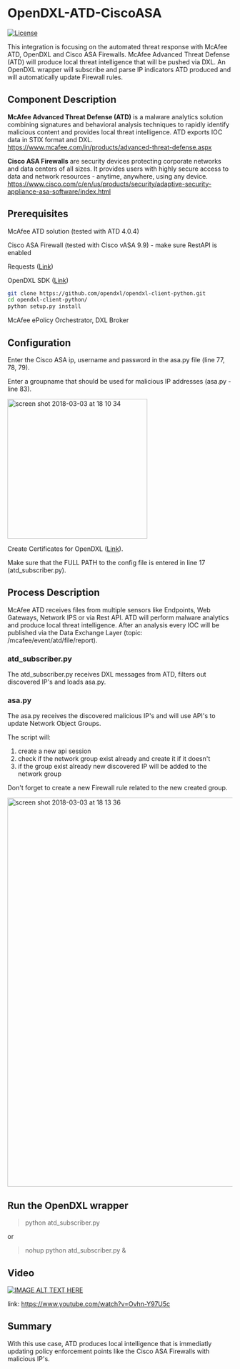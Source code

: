 # OpenDXL-ATD-CiscoASA
[![License](https://img.shields.io/badge/License-Apache%202.0-blue.svg)](https://opensource.org/licenses/Apache-2.0)

This integration is focusing on the automated threat response with McAfee ATD, OpenDXL and Cisco ASA Firewalls. McAfee Advanced Threat Defense (ATD) will produce local threat intelligence that will be pushed via DXL. An OpenDXL wrapper will subscribe and parse IP indicators ATD produced and will automatically update Firewall rules.

## Component Description

**McAfee Advanced Threat Defense (ATD)** is a malware analytics solution combining signatures and behavioral analysis techniques to rapidly identify malicious content and provides local threat intelligence. ATD exports IOC data in STIX format and DXL.
https://www.mcafee.com/in/products/advanced-threat-defense.aspx

**Cisco ASA Firewalls** are security devices protecting corporate networks and data centers of all sizes. It provides users with highly secure access to data and network resources - anytime, anywhere, using any device.  
https://www.cisco.com/c/en/us/products/security/adaptive-security-appliance-asa-software/index.html

## Prerequisites
McAfee ATD solution (tested with ATD 4.0.4)

Cisco ASA Firewall (tested with Cisco vASA 9.9) - make sure RestAPI is enabled

Requests ([Link](http://docs.python-requests.org/en/master/user/install/#install))

OpenDXL SDK ([Link](https://github.com/opendxl/opendxl-client-python))
```sh
git clone https://github.com/opendxl/opendxl-client-python.git
cd opendxl-client-python/
python setup.py install
```

McAfee ePolicy Orchestrator, DXL Broker

## Configuration
Enter the Cisco ASA ip, username and password in the asa.py file (line 77, 78, 79).

Enter a groupname that should be used for malicious IP addresses (asa.py - line 83).

<img width="313" alt="screen shot 2018-03-03 at 18 10 34" src="https://user-images.githubusercontent.com/25227268/36937086-4dad8518-1f0e-11e8-8c26-8954c37a85b7.png">

Create Certificates for OpenDXL ([Link](https://opendxl.github.io/opendxl-client-python/pydoc/epoexternalcertissuance.html)). 

Make sure that the FULL PATH to the config file is entered in line 17 (atd_subscriber.py).

## Process Description
McAfee ATD receives files from multiple sensors like Endpoints, Web Gateways, Network IPS or via Rest API. 
ATD will perform malware analytics and produce local threat intelligence. After an analysis every IOC will be published via the Data Exchange Layer (topic: /mcafee/event/atd/file/report). 

### atd_subscriber.py
The atd_subscriber.py receives DXL messages from ATD, filters out discovered IP's and loads asa.py.

### asa.py
The asa.py receives the discovered malicious IP's and will use API's to update Network Object Groups.

The script will:

1. create a new api session 
2. check if the network group exist already and create it if it doesn't
3. if the group exist already new discovered IP will be added to the network group

Don't forget to create a new Firewall rule related to the new created group.

<img width="871" alt="screen shot 2018-03-03 at 18 13 36" src="https://user-images.githubusercontent.com/25227268/36937109-a58e38ae-1f0e-11e8-9a14-558a632c4175.png">

## Run the OpenDXL wrapper
> python atd_subscriber.py

or

> nohup python atd_subscriber.py &

## Video

[![IMAGE ALT TEXT HERE](https://img.youtube.com/vi/Ovhn-Y97U5c/0.jpg)](https://www.youtube.com/watch?v=Ovhn-Y97U5c)

link: https://www.youtube.com/watch?v=Ovhn-Y97U5c

## Summary
With this use case, ATD produces local intelligence that is immediatly updating policy enforcement points like the 
Cisco ASA Firewalls with malicious IP's.
